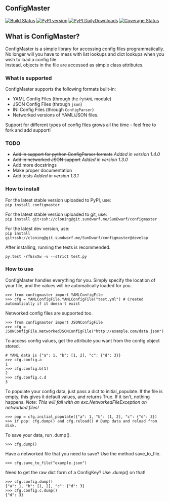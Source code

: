 ConfigMaster
------------

[![Build Status](https://travis-ci.org/SunDwarf/ConfigMaster.svg?branch=master)](https://travis-ci.org/SunDwarf/ConfigMaster)
[![PyPI version](https://img.shields.io/pypi/v/ConfigMaster.svg)](https://pypi.python.org/pypi/ConfigMaster/)
[![PyPI DailyDownloads](https://img.shields.io/pypi/dd/ConfigMaster.svg)](https://pypi.python.org/pypi/ConfigMaster/)
[![Coverage Status](https://coveralls.io/repos/SunDwarf/ConfigMaster/badge.svg?branch=master&service=github)](https://coveralls.io/github/SunDwarf/ConfigMaster?branch=master)

## What is ConfigMaster?  
ConfigMaster is a simple library for accessing config files programmatically. No longer will you have to mess with list lookups and dict lookups when you wish to load a config file.  
Instead, objects in the file are accessed as simple class attributes.  

### What is supported

ConfigMaster supports the following formats built-in: 
 
 - YAML Config Files (through the `PyYAML` module)
 - JSON Config Files (through `json`)
 - INI Config Files (through `ConfigParser`)
 - Networked versions of YAML/JSON files.
 
Support for different types of config files grows all the time - feel free to fork and add support!

### TODO
 - ~~Add in support for python ConfigParser formats~~ *Added in version 1.4.0*
 - ~~Add in networked JSON support~~ *Added in version 1.3.0*
 - Add more docstrings
 - Make proper documentation
 - ~~Add tests~~ *Added in version 1.3.1*

### How to install
For the latest stable version uploaded to PyPI, use:  
`pip install configmaster`
  
For the latest stable version uploaded to git, use:  
`pip install git+ssh://cloning@git.sundwarf.me/SunDwarf/configmaster`  

For the latest dev version, use:  
`pip install git+ssh://cloning@git.sundwarf.me/SunDwarf/configmaster@develop`

After installing, running the tests is recommended.

`
py.test -rfEsxXw -v --strict test.py
`

### How to use
ConfigMaster handles everything for you. Simply specify the location of your file, and the values will be automatically loaded for you.

```  
>>> from configmaster import YAMLConfigFile  
>>> cfg = YAMLConfigFile.YAMLConfigFile("test.yml") # Created automatically if it doesn't exist  
```  

Networked config files are supported too.

```
>>> from configmaster import JSONConfigFile
>>> cfg = JSONConfigFile.NetworkedJSONConfigFile("http://example.com/data.json")
```

To access config values, get the attribute you want from the config object stored.

```  
# YAML data is {"a": 1, "b": [1, 2], "c": {"d": 3}}  
>>> cfg.config.a  
1  
>>> cfg.config.b[1]  
2  
>>> cfg.config.c.d  
3    
```  

To populate your config data, just pass a dict to initial_populate. If the file is empty, this gives it default values, and returns True. If it isn't, nothing happens.
*Note: This will fail with an exc.NetworkedFileException on networked files!*

```
>>> pop = cfg.initial_populate({"a": 1, "b": [1, 2], "c": {"d": 3})
>>> if pop: cfg.dump() and cfg.reload() # Dump data and reload from disk.
```

To save your data, run .dump().

```
>>> cfg.dump()
```

Have a networked file that you need to save?
Use the method save_to_file.

```
>>> cfg.save_to_file("example.json")
```

Need to get the raw dict form of a ConfigKey? Use .dump() on that!

```
>>> cfg.config.dump()
{"a": 1, "b": [1, 2], "c": {"d": 3}
>>> cfg.config.c.dump()
{"d": 3}
```
